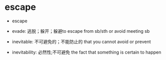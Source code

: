 # escape

- escape

- evade: 逃脱；躲开；躲避to escape from sb/sth or avoid meeting sb


- inevitable: 不可避免的；不能防止的 that you cannot avoid or prevent
- inevitability: 必然性;不可避免 the fact that something is certain to happen
